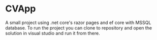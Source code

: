 # CVApp
A small project using .net core's razor pages and ef core  with MSSQL database.
To run the project you can clone to repository and open the solution in visual studio and run it from there.
